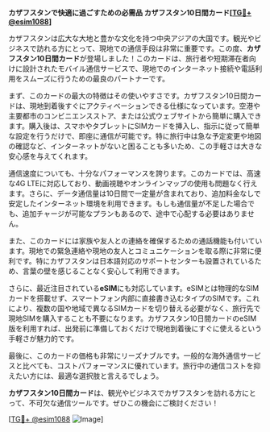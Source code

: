 **カザフスタンで快適に過ごすための必需品 カザフスタン10日間カード[[TG💪+ @esim1088](https://t.me/s/esim1088)]**

カザフスタンは広大な大地と豊かな文化を持つ中央アジアの大国です。観光やビジネスで訪れる方にとって、現地での通信手段は非常に重要です。この度、**カザフスタン10日間カード**が登場しました！このカードは、旅行者や短期滞在者向けに設計されたモバイル通信サービスで、現地でのインターネット接続や電話利用をスムーズに行うための最良のパートナーです。

まず、このカードの最大の特徴はその使いやすさです。カザフスタン10日間カードは、現地到着後すぐにアクティベーションできる仕様になっています。空港や主要都市のコンビニエンスストア、または公式ウェブサイトから簡単に購入できます。購入後は、スマホやタブレットにSIMカードを挿入し、指示に従って簡単な設定を行うだけで、即座に通信が可能です。特に旅行中は急な予定変更や地図の確認など、インターネットがないと困ることも多いため、この手軽さは大きな安心感を与えてくれます。

通信速度についても、十分なパフォーマンスを誇ります。このカードでは、高速な4G LTEに対応しており、動画視聴やオンラインマップの使用も問題なく行えます。さらに、データ通信量は10日間で一定量が含まれており、追加料金なしで安定したインターネット環境を利用できます。もしも通信量が不足した場合でも、追加チャージが可能なプランもあるので、途中で心配する必要はありません。

また、このカードには家族や友人との連絡を確保するための通話機能も付いています。現地での緊急連絡や現地の友人とコミュニケーションを取る際に非常に便利です。特にカザフスタンは日本語対応のサポートセンターも設置されているため、言葉の壁を感じることなく安心して利用できます。

さらに、最近注目されている**eSIM**にも対応しています。eSIMとは物理的なSIMカードを搭載せず、スマートフォン内部に直接書き込むタイプのSIMです。これにより、複数の国や地域で異なるSIMカードを切り替える必要がなく、旅行先で現地SIMを購入することも不要になります。カザフスタン10日間カードのeSIM版を利用すれば、出発前に準備しておくだけで現地到着後にすぐに使えるという手軽さが魅力的です。

最後に、このカードの価格も非常にリーズナブルです。一般的な海外通信サービスと比べても、コストパフォーマンスに優れています。旅行中の通信コストを抑えたい方には、最適な選択肢と言えるでしょう。

**カザフスタン10日間カード**は、観光やビジネスでカザフスタンを訪れる方にとって、不可欠な通信ツールです。ぜひこの機会にご検討ください！

[[TG💪+ @esim1088](https://t.me/s/esim1088) ![Image](https://i.postimg.cc/Y0z9fWf4/image.png)]